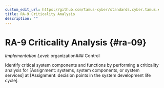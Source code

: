 ```yaml
---
custom_edit_url: https://github.com/tamus-cyber/standards.cyber.tamus.edu/tree/main/static/content/tamus.edu/TAMUS_profile.xml
title: RA-9 Criticality Analysis
description: ""
---
```


# RA-9 Criticality Analysis {#ra-09}

_Implementation Level_: organization### Control

Identify critical system components and functions by performing a criticality analysis for [Assignment: systems, system components, or system services] at [Assignment: decision points in the system development life cycle].

